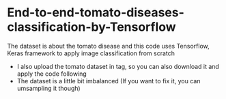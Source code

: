 # End-to-end-tomato-diseases-classification-by-Tensorflow
The dataset is about the tomato disease and this code uses Tensorflow, Keras framework to apply image classification from scratch
- I also upload the tomato dataset in tag, so you can also download it and apply the code following
- The dataset is a little bit imbalanced (If  you want to fix it, you can umsampling it though)
